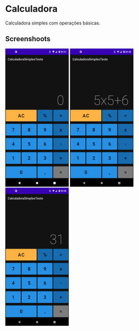 # Calculadora 

Calculadora simples com operações básicas.

## Screenshoots
<div class="column">
  <img src="https://github.com/leo-motta/Calculadora/blob/main/screenshots/00.png" width="200">
  <img src="https://github.com/leo-motta/Calculadora/blob/main/screenshots/01.png" width="200">
  <img src="https://github.com/leo-motta/Calculadora/blob/main/screenshots/02.png" width="200">
</div>
